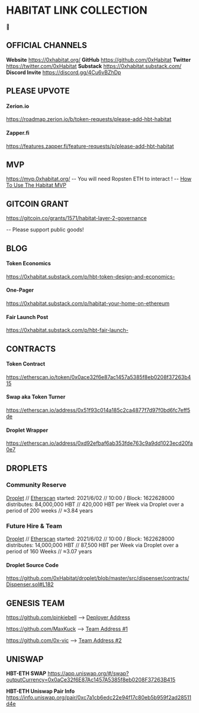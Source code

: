 # HABITAT LINK COLLECTION 
:seedling:
## OFFICIAL CHANNELS
**Website** https://0xhabitat.org/
**GitHub** https://github.com/0xHabitat
**Twitter** https://twitter.com/0xHabitat
**Substack** https://0xhabitat.substack.com/
**Discord Invite** https://discord.gg/4Cu6vBZhDp

## PLEASE UPVOTE
#### Zerion.io
https://roadmap.zerion.io/b/token-requests/please-add-hbt-habitat
#### Zapper.fi
https://features.zapper.fi/feature-requests/p/please-add-hbt-habitat

## MVP
https://mvp.0xhabitat.org/
-- You will need Ropsten ETH to interact !
-- [How To Use The Habitat MVP](https://0xhabitat.substack.com/p/how-to-use-the-habitat-mvp)

## GITCOIN GRANT
https://gitcoin.co/grants/1571/habitat-layer-2-governance

-- Please support public goods!

## BLOG
#### Token Economics
https://0xhabitat.substack.com/p/hbt-token-design-and-economics-
#### One-Pager
https://0xhabitat.substack.com/p/habitat-your-home-on-ethereum
#### Fair Launch Post
https://0xhabitat.substack.com/p/hbt-fair-launch-

## CONTRACTS
#### Token Contract
https://etherscan.io/token/0x0ace32f6e87ac1457a5385f8eb0208f37263b415
#### Swap aka Token Turner
https://etherscan.io/address/0x51f93c014a185c2ca4877f7d97f0bd6fc7eff5de
#### Droplet Wrapper
https://etherscan.io/address/0xd92efbaf6ab353fde763c9a9dd1023ecd20fa0e7

## DROPLETS
### Community Reserve
[Droplet](https://droplet.0xhabitat.org/overview/#0x1822C9f88b18C1C2324Ae9ac0ad228aA68c56317) // [Etherscan](https://etherscan.io/address/0x1822c9f88b18c1c2324ae9ac0ad228aa68c56317)
started: 2021/6/02 // 10:00 / Block: 1622628000
distributes: 84,000,000 HBT // 420,000 HBT per Week via Droplet
over a period of 200 weeks // ≈3.84 years

### Future Hire & Team
[Droplet](https://droplet.0xhabitat.org/overview/#0x4498d2F48eB2D7473c30ec3B010B8c4CE69417Fb) // [Etherscan](https://etherscan.io/address/0x4498d2f48eb2d7473c30ec3b010b8c4ce69417fb)
started: 2021/6/02 // 10:00 / Block: 1622628000
distributes: 14,000,000 HBT // 87,500 HBT per Week via Droplet
over a period of 160 Weeks // ≈3.07 years

#### Droplet Source Code
https://github.com/0xHabitat/droplet/blob/master/src/dispenser/contracts/Dispenser.sol#L182

## GENESIS TEAM
https://github.com/pinkiebell 
--> [Deployer Address](https://etherscan.io/address/0xDF708717070981a8097912318C722F19eEFb3BEf)

https://github.com/MaxKuck
--> [Team Address #1](https://etherscan.io/address/0x0B5A2A20ed3773aA33274F6684E97810338c09cB)

https://github.com/0x-vic
--> [Team Address #2](https://etherscan.io/address/0x3336318C7Cd22D0A32477235637F779E7071459B)

## UNISWAP
**HBT-ETH SWAP**
https://app.uniswap.org/#/swap?outputCurrency=0x0aCe32f6E87Ac1457A5385f8eb0208F37263B415

**HBT-ETH Uniswap Pair Info**
https://info.uniswap.org/pair/0xc7a1cb6edc22e94f17c80eb5b959f2ad28511d4e
